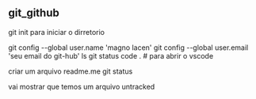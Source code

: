 ## git_github


git init para iniciar o dirretorio

git config --global user.name 'magno lacen'
git config --global user.email 'seu email do git-hub'
ls
git status
code . # para abrir o vscode

criar um arquivo
readme.me
git status

vai mostrar que temos um arquivo untracked

